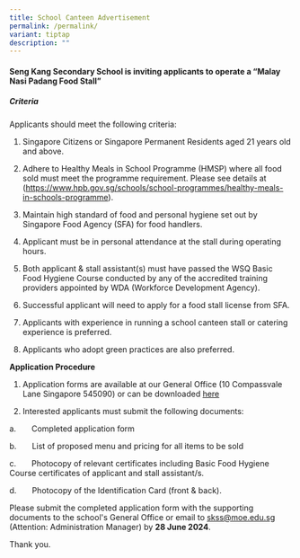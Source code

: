 ```yaml
---
title: School Canteen Advertisement
permalink: /permalink/
variant: tiptap
description: ""
---
```

<h4>Seng Kang Secondary School is inviting applicants to operate a “Malay Nasi Padang Food Stall”</h4>
<h5>Criteria</h5>
<p>Applicants should meet the following criteria:</p>
<ol data-tight="true" class="tight">
<li>
<p>Singapore Citizens or Singapore Permanent Residents aged 21 years old
and above.</p>
</li>
<li>
<p>Adhere to Healthy Meals in School Programme (HMSP) where all food sold
must meet the programme requirement. Please see details at (<a href="https://www.hpb.gov.sg/schools/school-programmes/healthy-meals-in-schools-programme" rel="noopener noreferrer nofollow" target="_blank">https://www.hpb.gov.sg/schools/school-programmes/healthy-meals-in-schools-programme</a>).</p>
</li>
<li>
<p>Maintain high standard of food and personal hygiene set out by Singapore
Food Agency (SFA) for food handlers.</p>
</li>
<li>
<p>Applicant must be in personal attendance at the stall during operating
hours.</p>
</li>
<li>
<p>Both applicant &amp; stall assistant(s) must have passed the WSQ Basic
Food Hygiene Course conducted by any of the accredited training providers
appointed by WDA (Workforce Development Agency).</p>
</li>
<li>
<p>Successful applicant will need to apply for a food stall license from
SFA.</p>
</li>
<li>
<p>Applicants with experience in running a school canteen stall or catering
experience is preferred.</p>
</li>
<li>
<p>Applicants who adopt green practices are also preferred.</p>
</li>
</ol>
<p><strong>Application Procedure</strong>
</p>
<ol data-tight="true" class="tight">
<li>
<p>Application forms are available at our General Office (10 Compassvale
Lane Singapore 545090) or can be downloaded <a href="/files/Canteen Advertisement/Application_for_Canteen_Stall_in_Existing_School_2024___Malay_stall.pdf" rel="noopener noreferrer nofollow" target="_blank">here</a>
</p>
</li>
<li>
<p>Interested applicants must submit the following documents:</p>
</li>
</ol>
<p>a.&nbsp;&nbsp;&nbsp;&nbsp;&nbsp;&nbsp; Completed application form</p>
<p>b.&nbsp;&nbsp;&nbsp;&nbsp;&nbsp;&nbsp; List of proposed menu and pricing
for all items to be sold</p>
<p>c.&nbsp;&nbsp;&nbsp;&nbsp;&nbsp;&nbsp; Photocopy of relevant certificates
including Basic Food Hygiene Course certificates of applicant and stall
assistant/s.</p>
<p>d.&nbsp;&nbsp;&nbsp;&nbsp;&nbsp;&nbsp; Photocopy of the Identification
Card (front &amp; back).</p>
<p>Please submit the completed application form with the supporting documents
to the school's General Office or email to <a href="mailto:skss@moe.edu.sg" rel="noopener noreferrer nofollow" target="_blank">skss@moe.edu.sg</a> (Attention: Administration
Manager) by <strong>28 June 2024</strong>.</p>
<p>Thank you.</p>